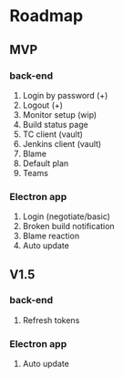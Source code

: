 ﻿# Roadmap
## MVP

### back-end
1. Login by password (+)
2. Logout (+)
3. Monitor setup (wip)
4. Build status page
5. TC client (vault)
6. Jenkins client (vault)
7. Blame
8. Default plan
9. Teams

### Electron app
1. Login (negotiate/basic)
2. Broken build notification
3. Blame reaction
4. Auto update

## V1.5
### back-end
1. Refresh tokens
### Electron app
1. Auto update